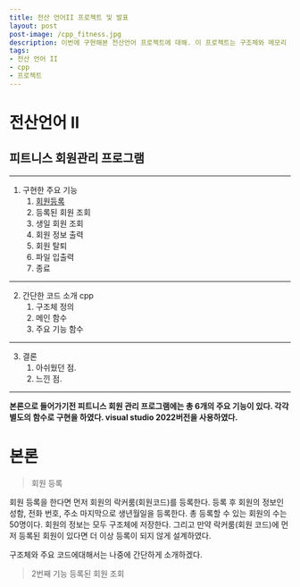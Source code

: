 ```yaml
---
title: 전산 언어II 프로젝트 및 발표
layout: post
post-image: /cpp_fitness.jpg
description: 이번에 구현해본 전산언어 프로젝트에 대해. 이 프로젝트는 구조체와 메모리 동적할당, 파일 입출력등의 기능등을 사용하였다. 
tags:
- 전산 언어 II
- cpp
- 프로젝트
---
```


# 전산언어 II 
## 피트니스 회원관리 프로그램


---


1. 구현한 주요 기능
   1. [회원등록](#회원-등록)
   2. 등록된 회원 조회
   3. 생일 회원 조회 
   4. 회원 정보 출력 
   5. 회원 탈퇴 
   6. 파일 입출력
   7. 종료
---

2. 간단한 코드 소개 cpp 
   1. 구조체 정의
   2. 메인 함수
   3. 주요 기능 함수
---
3. 결론 
   1. 아쉬웠던 점.
   2. 느낀 점.
---

**본론으로 들어가기전 피트니스 회원 관리 프로그램에는 총 6개의 주요 기능이 있다. 각각 별도의 함수로 구현을 하였다. visual studio 2022버전을 사용하였다.**
# 본론

 
> 회원 등록


회원 등록을 한다면 먼저 회원의 락커룸(회원코드)를 등록한다. 등록 후 회원의 정보인 성함, 전화 번호, 주소 마지막으로 생년월일을 등록한다.
총 등록할 수 있는 회원의 수는 50명이다. 회원의 정보는 모두 구조체에 저장한다.  그리고 만약 락커룸(회원 코드)에 먼저 등록된 회원이 있다면 더 이상 등록이 되지 않게 설계하였다.


구조체와 주요 코드에대해서는 나중에 간단하게 소개하겠다.


>2번째 기능 등록된 회원 조회


